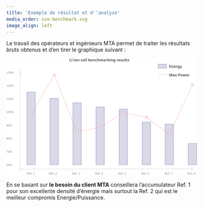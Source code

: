 ```yaml
---
title: 'Exemple de résultat et d''analyse'
media_order: sse-benchmark.svg
image_align: left
---
```


Le travail des opérateurs et ingénieurs MTA permet de traiter les résultats bruts obtenus et d’en tirer le graphique suivant :

![](sse-benchmark.svg)

En se basant sur **le besoin du client MTA** conseillera l’accumulateur Ref. 1 pour son excellente densité d’énergie mais surtout la Ref. 2 qui est le meilleur compromis Energie/Puissance.
